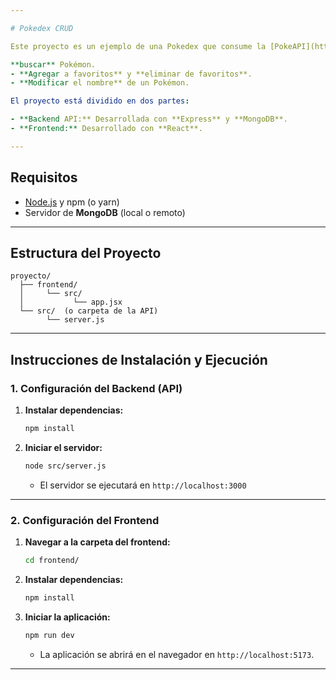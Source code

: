 ```yaml
---

# Pokedex CRUD

Este proyecto es un ejemplo de una Pokedex que consume la [PokeAPI](https://pokeapi.co/) y permite realizar operaciones básicas de CRUD, tales como:

**buscar** Pokémon.
- **Agregar a favoritos** y **eliminar de favoritos**.
- **Modificar el nombre** de un Pokémon.

El proyecto está dividido en dos partes:

- **Backend API:** Desarrollada con **Express** y **MongoDB**.
- **Frontend:** Desarrollado con **React**.

---
```


## Requisitos

- [Node.js](https://nodejs.org/) y npm (o yarn)
- Servidor de **MongoDB** (local o remoto)

---

## Estructura del Proyecto

```
proyecto/
  ├── frontend/
  │     └── src/
  │           └── app.jsx
  └── src/  (o carpeta de la API)
        └── server.js
```

---

## Instrucciones de Instalación y Ejecución

### 1. Configuración del Backend (API)

1. **Instalar dependencias:**

   ```bash
   npm install
   ```

2. **Iniciar el servidor:**

   ```bash
   node src/server.js
   ```

   - El servidor se ejecutará en `http://localhost:3000`

---

### 2. Configuración del Frontend

1. **Navegar a la carpeta del frontend:**

   ```bash
   cd frontend/
   ```

2. **Instalar dependencias:**

   ```bash
   npm install
   ```
   
3. **Iniciar la aplicación:**

   ```bash
   npm run dev
   ```

   - La aplicación se abrirá en el navegador en `http://localhost:5173`.

---
